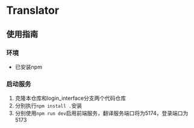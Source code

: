 # Translator

## 使用指南
### 环境
- 已安装npm
### 启动服务
1. 克隆本仓库和login_interface分支两个代码仓库
2. 分别执行`npm install .`安装 
3. 分别使用`npm run dev`启用前端服务，翻译服务端口将为5174，登录端口为5173
